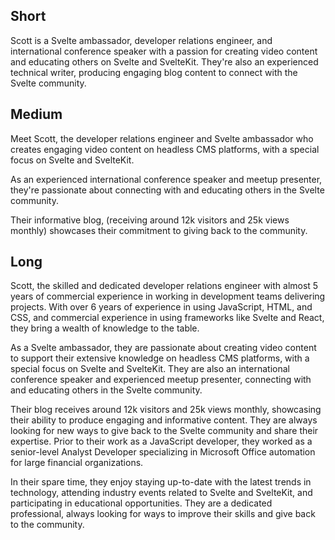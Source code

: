 ## Short

Scott is a Svelte ambassador, developer relations engineer, and
international conference speaker with a passion for creating video
content and educating others on Svelte and SvelteKit. They're also an
experienced technical writer, producing engaging blog content to
connect with the Svelte community.

## Medium

Meet Scott, the developer relations engineer and Svelte ambassador who
creates engaging video content on headless CMS platforms, with a
special focus on Svelte and SvelteKit.

As an experienced international conference speaker and meetup
presenter, they're passionate about connecting with and educating
others in the Svelte community.

Their informative blog, (receiving around 12k visitors and 25k views
monthly) showcases their commitment to giving back to the community.

## Long

Scott, the skilled and dedicated developer relations engineer with
almost 5 years of commercial experience in working in development
teams delivering projects. With over 6 years of experience in using
JavaScript, HTML, and CSS, and commercial experience in using
frameworks like Svelte and React, they bring a wealth of knowledge to
the table.

As a Svelte ambassador, they are passionate about creating video
content to support their extensive knowledge on headless CMS
platforms, with a special focus on Svelte and SvelteKit. They are also
an international conference speaker and experienced meetup presenter,
connecting with and educating others in the Svelte community.

Their blog receives around 12k visitors and 25k views monthly,
showcasing their ability to produce engaging and informative content.
They are always looking for new ways to give back to the Svelte
community and share their expertise. Prior to their work as a
JavaScript developer, they worked as a senior-level Analyst Developer
specializing in Microsoft Office automation for large financial
organizations.

In their spare time, they enjoy staying up-to-date with the latest
trends in technology, attending industry events related to Svelte and
SvelteKit, and participating in educational opportunities. They are a
dedicated professional, always looking for ways to improve their
skills and give back to the community.

